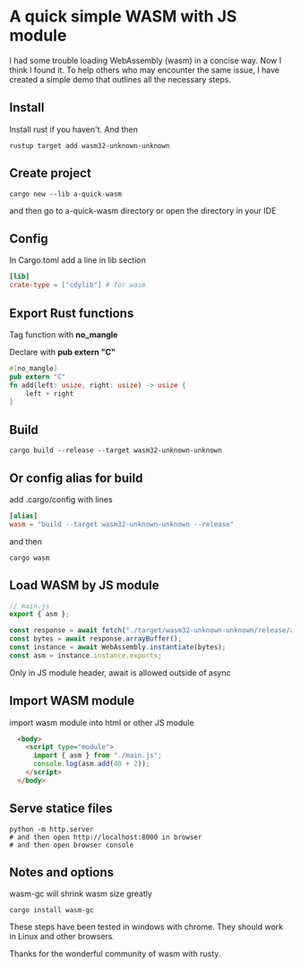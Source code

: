 # A quick simple WASM with JS module
I had some trouble loading WebAssembly (wasm) in a concise way. Now I think I found it. To help others who may encounter the same issue, I have created a simple demo that outlines all the necessary steps.

## Install
Install rust if you haven't. And then
```shell
rustup target add wasm32-unknown-unknown
```

## Create project
```shell
cargo new --lib a-quick-wasm
```
and then go to a-quick-wasm directory or open the directory in your IDE

## Config
In Cargo.toml add a line in lib section
```toml
[lib]
crate-type = ["cdylib"] # for wasm
```
## Export Rust functions
Tag function with
**no_mangle**

Declare with 
**pub extern "C"**
```rust
#[no_mangle]
pub extern "C"
fn add(left: usize, right: usize) -> usize {
    left + right
}

```

## Build
```shell
cargo build --release --target wasm32-unknown-unknown
```
## Or config alias for build

add .cargo/config with lines
```toml
[alias]
wasm = "build --target wasm32-unknown-unknown --release"
```
and then
```shell
cargo wasm
```

## Load WASM by JS module
```js
// main.js
export { asm };

const response = await fetch("./target/wasm32-unknown-unknown/release/a_quick_wasm.wasm");
const bytes = await response.arrayBuffer();
const instance = await WebAssembly.instantiate(bytes);
const asm = instance.instance.exports;
```
Only in JS module header, await is allowed outside of async

## Import WASM module
import wasm module into html or other JS module
```html
  <body>
    <script type="module">
      import { asm } from "./main.js";
      console.log(asm.add(40 + 2));
    </script>
  </body>
```

## Serve statice files
```shell
python -m http.server
# and then open http://localhost:8000 in browser
# and then open browser console
```

## Notes and options
wasm-gc will shrink wasm size greatly
```shell
cargo install wasm-gc
```
These steps have been tested in windows with chrome. They should work in Linux and other browsers.

Thanks for the wonderful community of wasm with rusty.

